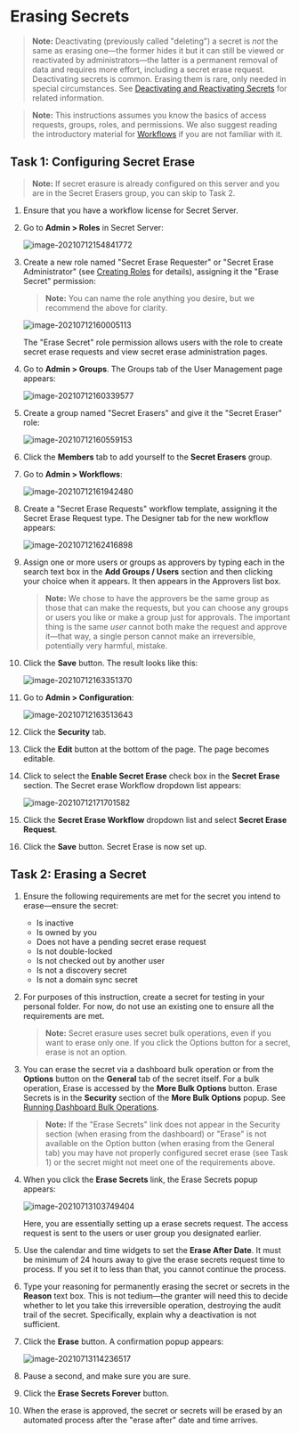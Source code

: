 [title]: # "Erasing Secrets"
[tags]: # "secret, deleting secrets, erasing secrets"
[priority]: # "1000"

# Erasing Secrets

> **Note:** Deactivating (previously called "deleting") a secret is *not* the same as erasing one—the former hides it but it can still be viewed or reactivated by administrators—the latter is a permanent removal of data and requires more effort, including a secret erase request. Deactivating secrets is common. Erasing them is rare, only needed in special circumstances. See [Deactivating and Reactivating Secrets](../deactivating-and-reactivating-secrets/index.md) for related information.

> **Note:** This instructions assumes you know the basics of access requests, groups, roles, and permissions. We also suggest reading the introductory material for [Workflows](../../../secret-workflow-templates/index.md) if you are not familiar with it.

## Task 1: Configuring Secret Erase

> **Note:** If secret erasure is already configured on this server and you are in the Secret Erasers group, you can skip to Task 2.

1. Ensure that you have a workflow license for Secret Server. 

1. Go to **Admin \> Roles** in Secret Server:

   ![image-20210712154841772](images/image-20210712154841772.png)

1. Create a new role named "Secret Erase Requester" or "Secret Erase Administrator" (see [Creating Roles](../../../roles/creating-roles/index.md) for details), assigning it the "Erase Secret" permission:

   > **Note:** You can name the role anything you desire, but we recommend the above for clarity.

   ![image-20210712160005113](images/image-20210712160005113.png)

   The "Erase Secret" role permission allows users with the role to create secret erase requests and view secret erase administration pages.

1. Go to **Admin \> Groups**. The Groups tab of the User Management page appears:

   ![image-20210712160339577](images/image-20210712160339577.png)

1. Create a group named "Secret Erasers" and give it the "Secret Eraser" role:

   ![image-20210712160559153](images/image-20210712160559153.png)

1. Click the **Members** tab to add yourself to the **Secret Erasers** group.

1. Go to **Admin \> Workflows**:

   ![image-20210712161942480](images/image-20210712161942480.png)

1. Create a "Secret Erase Requests" workflow template, assigning it the Secret Erase Request type. The Designer tab for the new workflow appears:

   ![image-20210712162416898](images/image-20210712162416898.png)

1. Assign one or more users or groups as approvers by typing each in the search text box in the **Add Groups / Users** section and then clicking your choice when it appears. It then appears in the Approvers list box.

   > **Note:** We chose to have the approvers be the same group as those that can make the requests, but you can choose any groups or users you like or make a group just for approvals. The important thing is the same *user* cannot both make the request and approve it—that way, a single person cannot make an irreversible, potentially very harmful, mistake.

1. Click the **Save** button. The result looks like this:

   ![image-20210712163351370](images/image-20210712163351370.png)

1. Go to **Admin \> Configuration**:

   ![image-20210712163513643](images/image-20210712163513643.png)

1. Click the **Security** tab.

1. Click the **Edit** button at the bottom of the page. The page becomes editable.

1. Click to select the **Enable Secret Erase** check box in the **Secret Erase** section. The Secret erase Workflow dropdown list appears:

   ![image-20210712171701582](images/image-20210712171701582.png)

1. Click the **Secret Erase Workflow** dropdown list and select **Secret Erase Request**.

1. Click the **Save** button. Secret Erase is now set up. 

## Task 2: Erasing a Secret

1. Ensure the following requirements are met for the secret you intend to erase—ensure the secret:
    - Is inactive
    - Is owned by you
    - Does not have a pending secret erase request
    - Is not double-locked
    - Is not checked out by another user
    - Is not a discovery secret
    - Is not a domain sync secret
    
1. For purposes of this instruction, create a secret for testing in your personal folder. For now, do not use an existing one to ensure all the requirements are met. 

    > **Note:** Secret erasure uses secret bulk operations, even if you want to erase only one. If you click the Options button for a secret, erase is not an option.

1. You can erase the secret via a dashboard bulk operation or from the **Options** button on the **General** tab of the secret itself. For a bulk operation, Erase is accessed by the **More Bulk Options** button. Erase Secrets is in the **Security** section of the **More Bulk Options** popup. See [Running Dashboard Bulk Operations](../../../admin/application-dashboard/running-dashboard-bulk-operations/index.md#running-dashboard-bulk-operations).

    > **Note:** If the "Erase Secrets" link does not appear in the Security section (when erasing from the dashboard) or "Erase" is not available on the Option button (when erasing from the General tab) you may have not properly configured secret erase (see Task 1) or the secret might not meet one of the requirements above.

1. When you click the **Erase Secrets** link, the Erase Secrets popup appears:

    ![image-20210713103749404](images/image-20210713103749404.png)

    Here, you are essentially setting up a erase secrets request. The access request is sent to the users or  user group you designated earlier.

1. Use the calendar and time widgets to set the **Erase After Date**. It must be minimum of 24 hours away to give the erase secrets request time to process. If you set it to less than that, you cannot continue the process.

1. Type your reasoning for permanently erasing the secret or secrets in the **Reason** text box. This is not tedium—the granter will need this to decide whether to let you take this irreversible operation, destroying the audit trail of the secret. Specifically, explain why a deactivation is not sufficient.

1. Click the **Erase** button. A confirmation popup appears:

    ![image-20210713114236517](images/image-20210713114236517.png)

1. Pause a second, and make sure you are sure.

1. Click the **Erase Secrets Forever** button.

1. When the erase is approved, the secret or secrets will be erased by an automated process after the "erase after" date and time arrives. 

